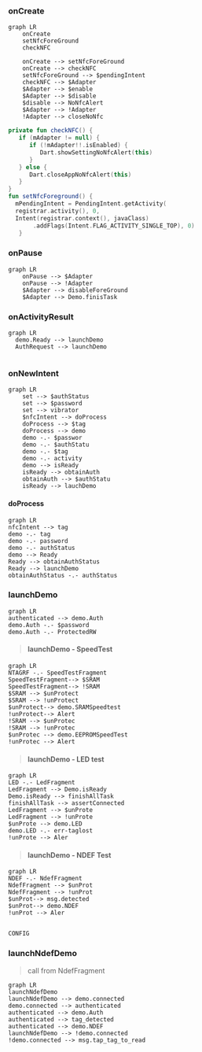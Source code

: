 
### onCreate
```mermaid
graph LR
	onCreate
	setNfcForeGround
	checkNFC

	onCreate --> setNfcForeGround
	onCreate --> checkNFC
	setNfcForeGround --> $pendingIntent
	checkNFC --> $Adapter
	$Adapter --> $enable
	$Adapter --> $disable
	$disable --> NoNfcAlert
	$Adapter --> !Adapter
	!Adapter --> closeNoNfc
```

```kotlin
private fun checkNFC() {  
   if (mAdapter != null) {  
      if (!mAdapter!!.isEnabled) {  
         Dart.showSettingNoNfcAlert(this)  
      }  
   } else {  
      Dart.closeAppNoNfcAlert(this)  
   }  
}
fun setNfcForeground() {
  mPendingIntent = PendingIntent.getActivity(
  registrar.activity(), 0,
  Intent(registrar.context(), javaClass)
       .addFlags(Intent.FLAG_ACTIVITY_SINGLE_TOP), 0)
   }
```

### onPause
```mermaid
graph LR
	onPause --> $Adapter
	onPause --> !Adapter
	$Adapter --> disableForeGround
	$Adapter --> Demo.finisTask
```
### onActivityResult
```mermaid
graph LR
  demo.Ready --> launchDemo
  AuthRequest --> launchDemo
  
```

### onNewIntent
```mermaid
graph LR
	set --> $authStatus
	set --> $password
	set --> vibrator
	$nfcIntent --> doProcess
	doProcess --> $tag
	doProcess --> demo
	demo -.- $passwor
	demo -.- $authStatu
	demo -.- $tag
	demo -.- activity
	demo --> isReady
	isReady --> obtainAuth
	obtainAuth --> $authStatu
	isReady --> lauchDemo
```

#### doProcess
```mermaid
graph LR
nfcIntent --> tag
demo -.- tag
demo -.- password
demo -.- authStatus
demo --> Ready
Ready --> obtainAuthStatus
Ready --> launchDemo
obtainAuthStatus -.- authStatus
```

### launchDemo
```mermaid
graph LR
authenticated --> demo.Auth
demo.Auth -.- $password
demo.Auth -.- ProtectedRW
```

> #### launchDemo - SpeedTest
``` mermaid
graph LR
NTAGRF -.- SpeedTestFragment
SpeedTestFragment--> $SRAM
SpeedTestFragment--> !SRAM
$SRAM --> $unProtect
$SRAM --> !unProtect
$unProtect--> demo.SRAMSpeedtest
!unProtect--> Alert
!SRAM --> $unProtec
!SRAM --> !unProtec
$unProtec --> demo.EEPROMSpeedTest
!unProtec --> Alert
```

> #### launchDemo - LED test
``` mermaid
graph LR
LED -.- LedFragment
LedFragment --> Demo.isReady
Demo.isReady --> finishAllTask
finishAllTask --> assertConnected
LedFragment --> $unProte
LedFragment --> !unProte
$unProte --> demo.LED
demo.LED -.- err-taglost
!unProte --> Aler
```
> #### launchDemo - NDEF Test
``` mermaid
graph LR
NDEF -.- NdefFragment
NdefFragment --> $unProt
NdefFragment --> !unProt
$unProt--> msg.detected
$unProt--> demo.NDEF
!unProt --> Aler


CONFIG
``` 

### launchNdefDemo
> call from NdefFragment
```mermaid
graph LR
launchNdefDemo 
launchNdefDemo --> demo.connected
demo.connected --> authenticated
authenticated --> demo.Auth
authenticated --> tag_detected
authenticated --> demo.NDEF
launchNdefDemo --> !demo.connected
!demo.connected --> msg.tap_tag_to_read

```

<!--stackedit_data:
eyJoaXN0b3J5IjpbLTY5MjQxNjc4MiwtMjA1MDQ3MzQ3OCwtMT
k3MzI2NTIzNCwtMTU2Mjc3Njc2MSwtMTQxMjkyOTQyNywtOTgz
MDM1ODMxLDY3NDk1OTE3NCwxMzUzNzY2NTQzLDQ5Mzg0MDhdfQ
==
-->